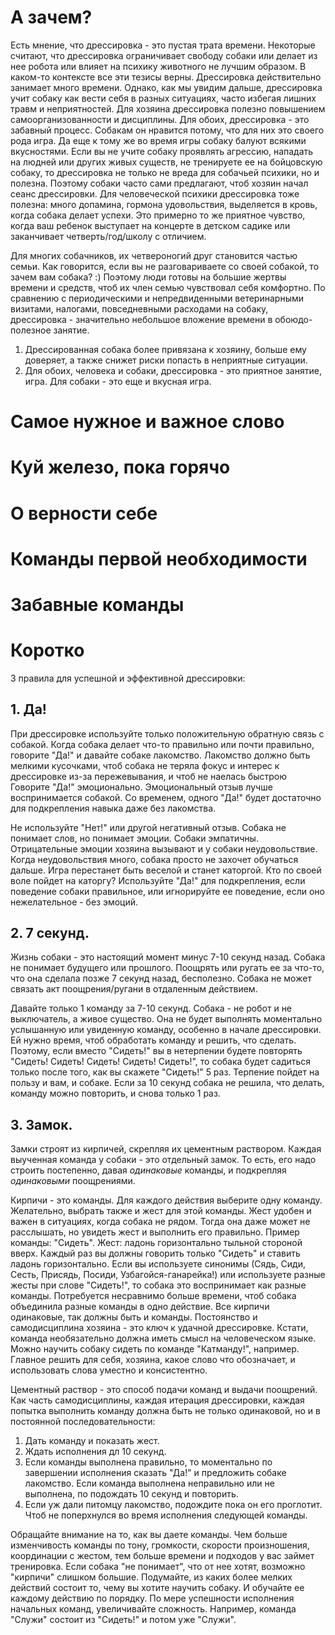 # А зачем?

Есть мнение, что дрессировка - это пустая трата времени. Некоторые считают, что дрессировка ограничивает свободу собаки или делает из нее робота или влияет на психику животного не лучшим образом. В каком-то контексте все эти тезисы верны.
Дрессировка действительно занимает много времени. Однако, как мы увидим дальше, дрессировка учит собаку как вести себя в разных ситуациях, часто избегая лишних травм и неприятностей. Для хозяина дрессировка полезно повышением самоорганизованности и дисциплины. Для обоих, дрессировка - это забавный процесс. Собакам он нравится потому, что для них это своего рода игра. Да еще к тому же во время игры собаку балуют всякими вкусностями.
Если вы не учите собаку проявлять агрессию, нападать на людней или других живых существ, не тренируете ее на бойцовскую собаку, то дрессировка не только не вреда для собачьей психики, но и полезна. Поэтому собаки часто сами предлагают, чтоб хозяин начал сеанс дрессировки.
Для человеческой психики дрессировка тоже полезна: много допамина, гормона удовольствия, выделяется в кровь, когда собака делает успехи. Это примерно то же приятное чувство, когда ваш ребенок выступает на концерте в детском садике или заканчивает четверть/год/школу с отличием.

Для многих собачников, их четвероногий друг становится частью семьи. Как говорится, если вы не разговариваете со своей собакой, то зачем вам собака? :)
Поэтому люди готовы на большие жертвы времени и средств, чтоб их член семью чувствовал себя комфортно.
По сравнению с периодическими и непредвиденными ветеринарными визитами, налогами, повседневными расходами на собаку, дрессировка - значительно небольшое вложение времени в обоюдо-полезное занятие.
1. Дрессированная собака более привязана к хозяину, больше ему доверяет, а также снижет риски попасть в неприятные ситуации.
2. Для обоих, человека и собаки, дрессировка - это приятное занятие, игра. Для собаки - это еще и вкусная игра.

# Самое нужное и важное слово


# Куй железо, пока горячо


# О верности себе

# Команды первой необходимости

# Забавные команды

# Коротко

3 правила для успешной и эффективной дрессировки:
## 1. Да!

При дрессировке используйте только положительную обратную связь с собакой. Когда собака делает что-то правильно или почти правильно, говорите "Да!" и давайте собаке лакомство.
Лакомство должно быть мелкими кусочками, чтоб собака не теряла фокус и интерес к дрессировке из-за пережевывания, и чтоб не наелась быстрою
Говорите "Да!" эмоционально. Эмоциональный отзыв лучше воспринимается собакой.
Со временем, одного "Да!" будет достаточно для подкрепления навыка даже без лакомства.

Не используйте "Нет!" или другой негативный отзыв. Собака не понимает слов, но понимает эмоции. Собаки эмпатичны. Отрицательные эмоции хозяина вызывают и у собаки неудовольствие. Когда неудовольствия много, собака просто не захочет обучаться дальше. Игра перестанет быть веселой и станет каторгой. Кто по своей воле пойдет на каторгу?
Используйте "Да!" для подкрепления, если поведение собаки правильное, или игнорируйте ее поведение, если оно нежелательное - без эмоций.

## 2. 7 секунд.

Жизнь собаки - это настоящий момент минус 7-10 секунд назад. Собака не понимает будущего или прошлого. Поощрять или ругать ее за что-то, что она сделала позже 7 секунд назад, бесполезно. Собака не может связать акт поощрения/ругани в отдаленным действием.

Давайте только 1 команду за 7-10 секунд. Собака - не робот и не выключатель, а живое существо. Она не будет выполнять моментально услышанную или увиденную команду, особенно в начале дрессировки. Ей нужно время, чтоб обработать команду и решить, что сделать. Поэтому, если вместо "Сидеть!" вы в нетерпении будете повторять "Сидеть! Сидеть! Сидеть! Сидеть! Сидеть!", то собака будет садиться только после того, как вы скажете "Сидеть!" 5 раз. Терпение пойдет на пользу и вам, и собаке. Если за 10 секунд собака не решила, что делать, команду можно повторить, и снова только 1 раз.

## 3. Замок.

Замки строят из кирпичей, скрепляя их цементным раствором. Каждая выученная команда у собаки - это отдельный замок. То есть, его надо строить постепенно, давая *одинаковые* команды, и подкрепляя *одинаковыми* поощрениями.

Кирпичи - это команды. Для каждого действия выберите одну команду. Желательно, выбрать также и жест для этой команды. Жест удобен и важен в ситуациях, когда собака не рядом. Тогда она даже может не расслышать, но увидеть жест и выполнить его правильно.
Пример команды: "Сидеть". Жест: ладонь горизонтально тыльной стороной вверх. Каждый раз вы должны говорить только "Сидеть" и ставить ладонь горизонтально.
Если вы используете синонимы (Сядь, Сиди, Сесть, Присядь, Посиди, Узбагойся-ганарейка!) или используете разные жесты при слове "Сидеть!", то собака это воспринимает как разные команды. Потребуется несравнимо больше времени, чтоб собака объединила разные команды в одно действие.
Все кирпичи одинаковые, так должны быть и команды. Постоянство и самодисциплина хозяина - это ключ к удачной дрессировке.
Кстати, команда необязательно должна иметь смысл на человеческом языке. Можно научить собаку сидеть по команде "Катманду!", например. Главное решить для себя, хозяина, какое слово что обозначает, и использовать слова уместно и консистентно.

Цементный раствор - это способ подачи команд и выдачи поощрений. Как часть самодисциплины, каждая итерация дрессировки, каждая попытка выполнить команду должна быть не только одинаковой, но и в постоянной последовательности:
1. Дать команду и показать жест.
2. Ждать исполнения дл 10 секунд.
3. Если команды выполнена правильно, то моментально по завершении исполнения сказать "Да!" и предложить собаке лакомство. Если команда выполнена неправильно или не выполнена, по подождать 10 секунд и повторить.
4. Если уж дали питомцу лакомство, подождите пока он его проглотит. Чтоб не поперхнулся во время исполнения следующей команды.

Обращайте внимание на то, как вы даете команды. Чем больше изменчивость команды по тону, громкости, скорости произношения, координации с жестом, тем больше времени и подходов у вас займет тренировка.
Если собака "не понимает", что от нее хотят, возможно "кирпичи" слишком большие. Подумайте, из каких более мелких действий состоит то, чему вы хотите научить собаку. И обучайте ее каждому действию по порядку. По мере успешности исполнения начальных команд, увеличивайте сложность. Например, команда "Служи" состоит из "Сидеть!" и потом уже "Служи".  